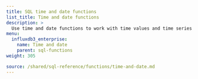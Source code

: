 ```yaml
---
title: SQL time and date functions
list_title: Time and date functions
description: >
  Use time and date functions to work with time values and time series data.
menu:
  influxdb3_enterprise:
    name: Time and date
    parent: sql-functions    
weight: 305

source: /shared/sql-reference/functions/time-and-date.md
---
```


<!-- 
// SOURCE content/shared/sql-reference/functions/time-and-date.md
-->
